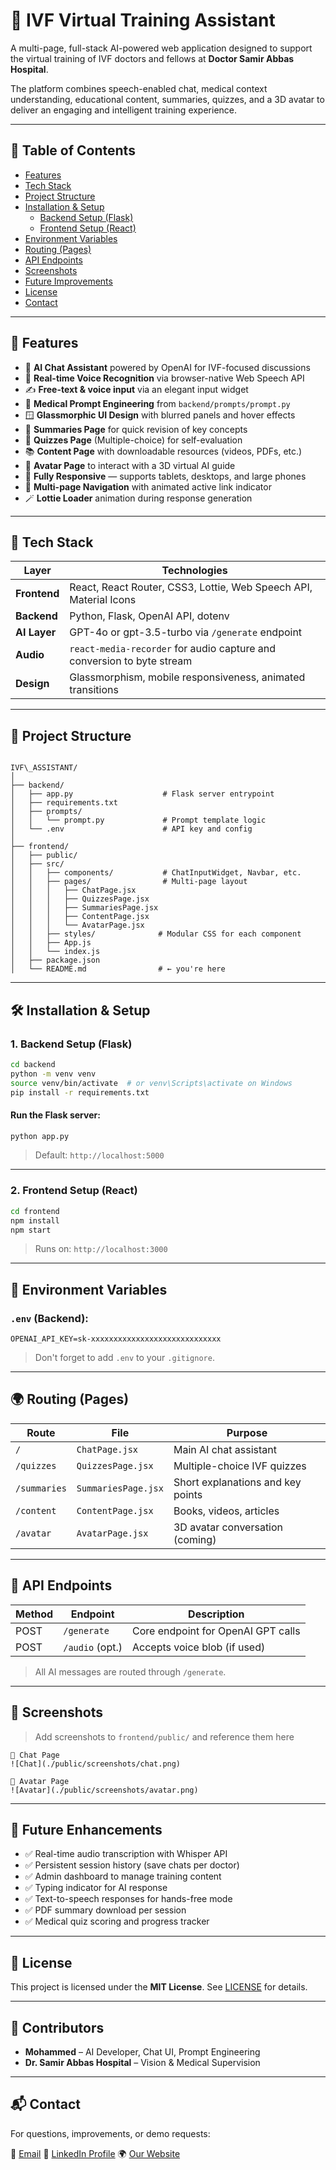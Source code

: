 
#  🧬 IVF Virtual Training Assistant

A multi-page, full-stack AI-powered web application designed to support the virtual training of IVF doctors and fellows at **Doctor Samir Abbas Hospital**.

The platform combines speech-enabled chat, medical context understanding, educational content, summaries, quizzes, and a 3D avatar to deliver an engaging and intelligent training experience.

---

## 📌 Table of Contents

- [Features](#-features)
- [Tech Stack](#-tech-stack)
- [Project Structure](#-project-structure)
- [Installation & Setup](#-installation--setup)
  - [Backend Setup (Flask)](#1-backend-setup-flask)
  - [Frontend Setup (React)](#2-frontend-setup-react)
- [Environment Variables](#-environment-variables)
- [Routing (Pages)](#-routing-pages)
- [API Endpoints](#-api-endpoints)
- [Screenshots](#-screenshots)
- [Future Improvements](#-future-improvements)
- [License](#-license)
- [Contact](#-contact)

---

## 🎯 Features

- 💬 **AI Chat Assistant** powered by OpenAI for IVF-focused discussions
- 🎤 **Real-time Voice Recognition** via browser-native Web Speech API
- ✍️ **Free-text & voice input** via an elegant input widget
- 🧠 **Medical Prompt Engineering** from `backend/prompts/prompt.py`
- 🪟 **Glassmorphic UI Design** with blurred panels and hover effects
- 📖 **Summaries Page** for quick revision of key concepts
- 🧪 **Quizzes Page** (Multiple-choice) for self-evaluation
- 📚 **Content Page** with downloadable resources (videos, PDFs, etc.)
- 🧍 **Avatar Page** to interact with a 3D virtual AI guide
- 📱 **Fully Responsive** — supports tablets, desktops, and large phones
- 🔄 **Multi-page Navigation** with animated active link indicator
- 🪄 **Lottie Loader** animation during response generation

---

## 🧰 Tech Stack

| Layer        | Technologies                                                                 |
|--------------|-------------------------------------------------------------------------------|
| **Frontend** | React, React Router, CSS3, Lottie, Web Speech API, Material Icons            |
| **Backend**  | Python, Flask, OpenAI API, dotenv                                             |
| **AI Layer** | GPT-4o or gpt-3.5-turbo via `/generate` endpoint                             |
| **Audio**    | `react-media-recorder` for audio capture and conversion to byte stream       |
| **Design**   | Glassmorphism, mobile responsiveness, animated transitions                   |

---

## 🧾 Project Structure

```

IVF\_ASSISTANT/
│
├── backend/
│   ├── app.py                    # Flask server entrypoint
│   ├── requirements.txt
│   ├── prompts/
│   │   └── prompt.py             # Prompt template logic
│   └── .env                      # API key and config
│
├── frontend/
│   ├── public/
│   ├── src/
│   │   ├── components/           # ChatInputWidget, Navbar, etc.
│   │   ├── pages/                # Multi-page layout
│   │   │   ├── ChatPage.jsx
│   │   │   ├── QuizzesPage.jsx
│   │   │   ├── SummariesPage.jsx
│   │   │   ├── ContentPage.jsx
│   │   │   └── AvatarPage.jsx
│   │   ├── styles/              # Modular CSS for each component
│   │   ├── App.js
│   │   └── index.js
│   ├── package.json
│   └── README.md                # ← you're here

````

---

## 🛠 Installation & Setup

### 1. Backend Setup (Flask)

```bash
cd backend
python -m venv venv
source venv/bin/activate  # or venv\Scripts\activate on Windows
pip install -r requirements.txt
````

#### Run the Flask server:

```bash
python app.py
```

> Default: `http://localhost:5000`

---

### 2. Frontend Setup (React)

```bash
cd frontend
npm install
npm start
```

> Runs on: `http://localhost:3000`

---

## 🔐 Environment Variables

### `.env` (Backend):

```env
OPENAI_API_KEY=sk-xxxxxxxxxxxxxxxxxxxxxxxxxxxxx
```

> Don't forget to add `.env` to your `.gitignore`.

---

## 🌍 Routing (Pages)

| Route        | File                | Purpose                           |
| ------------ | ------------------- | --------------------------------- |
| `/`          | `ChatPage.jsx`      | Main AI chat assistant            |
| `/quizzes`   | `QuizzesPage.jsx`   | Multiple-choice IVF quizzes       |
| `/summaries` | `SummariesPage.jsx` | Short explanations and key points |
| `/content`   | `ContentPage.jsx`   | Books, videos, articles           |
| `/avatar`    | `AvatarPage.jsx`    | 3D avatar conversation (coming)   |

---

## 🔌 API Endpoints

| Method | Endpoint        | Description                        |
| ------ | --------------- | ---------------------------------- |
| POST   | `/generate`     | Core endpoint for OpenAI GPT calls |
| POST   | `/audio` (opt.) | Accepts voice blob (if used)       |

> All AI messages are routed through `/generate`.

---

## 📸 Screenshots

> Add screenshots to `frontend/public/` and reference them here

```
📍 Chat Page
![Chat](./public/screenshots/chat.png)

📍 Avatar Page
![Avatar](./public/screenshots/avatar.png)
```

---

## 🔮 Future Enhancements

* ✅ Real-time audio transcription with Whisper API
* ✅ Persistent session history (save chats per doctor)
* ✅ Admin dashboard to manage training content
* ✅ Typing indicator for AI response
* ✅ Text-to-speech responses for hands-free mode
* ✅ PDF summary download per session
* ✅ Medical quiz scoring and progress tracker

---

## 📜 License

This project is licensed under the **MIT License**.
See [LICENSE](./LICENSE) for details.

---

## 🤝 Contributors

* **Mohammed** – AI Developer, Chat UI, Prompt Engineering
* **Dr. Samir Abbas Hospital** – Vision & Medical Supervision

---

## 📬 Contact

For questions, improvements, or demo requests:

📧 [Email](mohmmed.bahageel@dsah.sa)
💼 [LinkedIn Profile](https://www.linkedin.com/in/mohammed-bahageel-94609b205)
🌍 [Our Website](https://www.dsah.sa)





